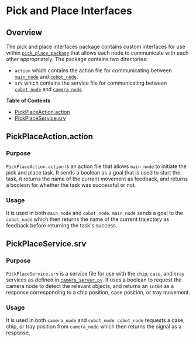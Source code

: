 
<!-- TOC ignore:true -->
# Pick and Place Interfaces
<!-- TOC ignore:true -->
## Overview
The pick and place interfaces package contains custom interfaces for use within [`pick_place_package`](/cobot/src/pick_place_package/README.md)
that allows each node to communicate with each other appropriately.
The package contains two directories:
* `action` which contains the action file for communicating between [`main_node`](/cobot/src/pick_place_package/pick_place_package/main_node.py) and
[`cobot_node`](/cobot/src/pick_place_package/pick_place_package/cobot_node.py).
* `srv` which contains the service file for communicating between [`cobot_node`](/cobot/src/pick_place_package/pick_place_package/cobot_node.py) and
[`camera_node`](/cobot/src/pick_place_package/pick_place_package/camera_node.py).

**Table of Contents**
<!-- TOC -->

* [PickPlaceAction.action](#PickPlaceActionaction)
* [PickPlaceService.srv](#PickPlaceServicesrv)

<!-- /TOC -->

## PickPlaceAction.action
<!-- TOC ignore:true -->
### Purpose
`PickPlaceAction.action` is an action file that allows `main_node` to initiate the pick and place task.
It sends a boolean as a goal that is used to start the task, it returns the name of the current movement as feedback,
and returns a boolean for whether the task was successful or not.

<!-- TOC ignore:true -->
### Usage
It is used in both `main_node` and `cobot_node`.
`main_node` sends a goal to the `cobot_node` which then returns the name of the current trajectory as feedback before returning the task's success.

## PickPlaceService.srv
<!-- TOC ignore:true -->
### Purpose
`PickPlaceService.srv` is a service file for use with the `chip`, `case`, and `tray` services as defined in
[`camera_server.py`](/cobot/src/pick_place_package/nodes/camera_server.py).
It uses a boolean to request the camera node to detect the relevant objects,
and returns an `int64` as a response corresponding to a chip position, case position, or tray movement.

<!-- TOC ignore:true -->
### Usage
It is used in both `camera_node` and `cobot_node`.
`cobot_node` requests a case, chip, or tray position from `camera_node` which then returns the signal as a response.
